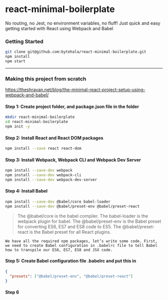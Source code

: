 # react-minimal-boilerplate

No routing, no Jest, no environment variables, no fluff!
Just quick and easy getting started with React using Webpack and Babel

### Getting Started
```bash
git clone git@github.com:bytehala/react-minimal-boilerplate.git
npm install
npm start
```

---
### Making this project from scratch
https://theshravan.net/blog/the-minimal-react-project-setup-using-webpack-and-babel/

#### Step 1: Create project folder, and package.json file in the folder
```bash
mkdir react-minimal-boilerplate
cd react-minimal-boilerplate
npm init -y
```
#### Step 2: Install React and React DOM packages
```bash
npm install --save react react-dom
```
#### Step 3: Install Webpack, Webpack CLI and Webpack Dev Server
```bash
npm install --save-dev webpack
npm install --save-dev webpack-cli
npm install --save-dev webpack-dev-server
```
#### Step 4: Install Babel
```bash
npm install --save-dev @babel/core babel-loader
npm install --save-dev @babel/preset-env @babel/preset-react
```
> The @babel/core is the babel compiler. The babel-loader is the webpack plugin for babel. The @babel/preset-env is the Babel preset for converting ES6, ES7 and ES8 code to ES5. The @babel/preset-react is the Babel preset for all React plugins.

`We have all the required npm packages, let’s write some code. First, we need to create Babel configuration in .babelrc file to tell Babel how to transpile our ES6, ES7, ES8 and JSX code.`
#### Step 5: Create Babel configuration file .babelrc and put this in
```json
{
  "presets": ["@babel/preset-env", "@babel/preset-react"]
}
```
#### Step 6

